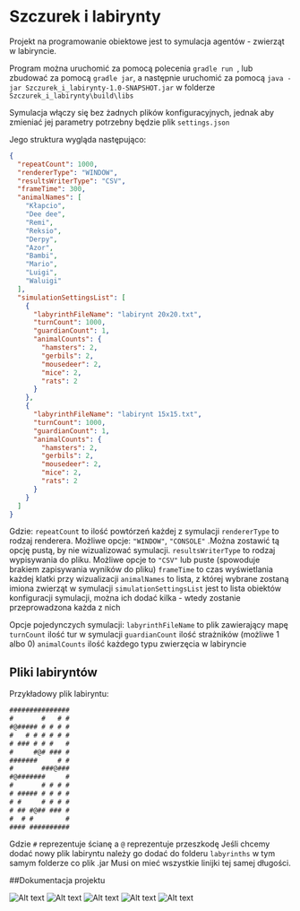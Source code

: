
# Szczurek i labirynty

Projekt na programowanie obiektowe jest to symulacja agentów - zwierząt w labiryncie.


Program można uruchomić za pomocą polecenia ```gradle run ```, lub zbudować za pomocą ```gradle jar```, a następnie uruchomić za pomocą ```java -jar Szczurek_i_labirynty-1.0-SNAPSHOT.jar``` w folderze ```Szczurek_i_labirynty\build\libs```

Symulacja włączy się bez żadnych plików konfiguracyjnych, jednak aby zmieniać jej parametry potrzebny będzie plik ```settings.json```

Jego struktura wygląda następująco:
```json
{
  "repeatCount": 1000,
  "rendererType": "WINDOW",
  "resultsWriterType": "CSV",
  "frameTime": 300,
  "animalNames": [
    "Kłapcio",
    "Dee dee",
    "Remi",
    "Reksio",
    "Derpy",
    "Azor",
    "Bambi",
    "Mario",
    "Luigi",
    "Waluigi"
  ],
  "simulationSettingsList": [
    {
      "labyrinthFileName": "labirynt 20x20.txt",
      "turnCount": 1000,
      "guardianCount": 1,
      "animalCounts": {
        "hamsters": 2,
        "gerbils": 2,
        "mousedeer": 2,
        "mice": 2,
        "rats": 2
      }
    },
    {
      "labyrinthFileName": "labirynt 15x15.txt",
      "turnCount": 1000,
      "guardianCount": 1,
      "animalCounts": {
        "hamsters": 2,
        "gerbils": 2,
        "mousedeer": 2,
        "mice": 2,
        "rats": 2
      }
    }
  ]
}
```
Gdzie:
```repeatCount``` to ilość powtórzeń każdej z symulacji
```rendererType``` to rodzaj renderera. Możliwe opcje: ```"WINDOW"```, ```"CONSOLE"``` .Można zostawić tą opcję pustą, by nie wizualizować symulacji.
```resultsWriterType``` to rodzaj wypisywania do pliku. Możliwe opcje to ```"CSV"``` lub puste (spowoduje brakiem zapisywania wyników do pliku)
```frameTime``` to czas wyświetlania każdej klatki przy wizualizacji
```animalNames``` to lista, z której wybrane zostaną imiona zwierząt w symulacji
```simulationSettingsList``` jest to lista obiektów konfiguracji symulacji, można ich dodać kilka - wtedy zostanie przeprowadzona każda z nich

Opcje pojedynczych symulacji:
```labyrinthFileName``` to plik zawierający mapę
```turnCount``` ilość tur w symulacji
```guardianCount``` ilość strażników (możliwe 1 albo 0)
```animalCounts``` ilość każdego typu zwierzęcia w labiryncie

## Pliki labiryntów
Przykładowy plik labiryntu:
```txt
###############
#       #   # #
#@##### # # # #
#   # # # # # #
# ### # # #   #
#     #@# ### #
#######     # #
#       ###@###
#@#######     #
#       # # # #
# ##### # # # #
# #     # # # #
# ## #@## ### #
#  # #        #
#### ##########

```

Gdzie ```#``` reprezentuje ścianę  a ```@``` reprezentuje przeszkodę
Jeśli chcemy dodać nowy plik labiryntu należy go dodać do folderu ```labyrinths``` w tym samym folderze co plik .jar
Musi on mieć wszystkie linijki tej samej długości.


##Dokumentacja projektu

![Alt text](readme_resources/0001.jpg?raw=true)
![Alt text](readme_resources/0002.jpg?raw=true)
![Alt text](readme_resources/0003.jpg?raw=true)
![Alt text](readme_resources/0004.jpg?raw=true)
![Alt text](readme_resources/0005.jpg?raw=true)